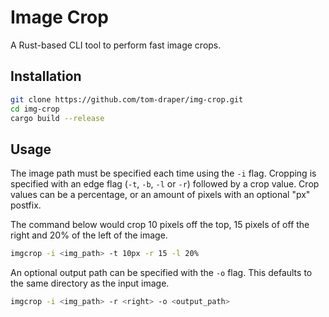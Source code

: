 # Image Crop

A Rust-based CLI tool to perform fast image crops.

## Installation

```bash
git clone https://github.com/tom-draper/img-crop.git
cd img-crop
cargo build --release
```

## Usage

The image path must be specified each time using the `-i` flag. Cropping is specified with an edge flag (`-t`, `-b`, `-l` or `-r`) followed by a crop value. Crop values can be a percentage, or an amount of pixels with an optional "px" postfix.

The command below would crop 10 pixels off the top, 15 pixels of off the right and 20% of the left of the image.

```bash
imgcrop -i <img_path> -t 10px -r 15 -l 20%
```

An optional output path can be specified with the `-o` flag. This defaults to the same directory as the input image.

```bash
imgcrop -i <img_path> -r <right> -o <output_path>
```
